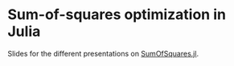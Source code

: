 Sum-of-squares optimization in Julia
====================================

Slides for the different presentations on [SumOfSquares.jl](https://github.com/jump-dev/SumOfSquares.jl).
